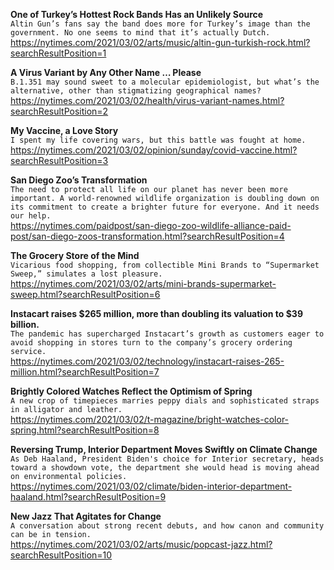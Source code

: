 **One of Turkey’s Hottest Rock Bands Has an Unlikely Source**\
`Altin Gun’s fans say the band does more for Turkey’s image than the government. No one seems to mind that it’s actually Dutch.`\
https://nytimes.com/2021/03/02/arts/music/altin-gun-turkish-rock.html?searchResultPosition=1

**A Virus Variant by Any Other Name … Please**\
`B.1.351 may sound sweet to a molecular epidemiologist, but what’s the alternative, other than stigmatizing geographical names?`\
https://nytimes.com/2021/03/02/health/virus-variant-names.html?searchResultPosition=2

**My Vaccine, a Love Story**\
`I spent my life covering wars, but this battle was fought at home.`\
https://nytimes.com/2021/03/02/opinion/sunday/covid-vaccine.html?searchResultPosition=3

**San Diego Zoo’s Transformation**\
`The need to protect all life on our planet has never been more important. A world-renowned wildlife organization is doubling down on its commitment to create a brighter future for everyone. And it needs our help.`\
https://nytimes.com/paidpost/san-diego-zoo-wildlife-alliance-paid-post/san-diego-zoos-transformation.html?searchResultPosition=4

**The Grocery Store of the Mind**\
`Vicarious food shopping, from collectible Mini Brands to “Supermarket Sweep,” simulates a lost pleasure.`\
https://nytimes.com/2021/03/02/arts/mini-brands-supermarket-sweep.html?searchResultPosition=6

**Instacart raises $265 million, more than doubling its valuation to $39 billion.**\
`The pandemic has supercharged Instacart’s growth as customers eager to avoid shopping in stores turn to the company’s grocery ordering service.`\
https://nytimes.com/2021/03/02/technology/instacart-raises-265-million.html?searchResultPosition=7

**Brightly Colored Watches Reflect the Optimism of Spring**\
`A new crop of timepieces marries peppy dials and sophisticated straps in alligator and leather.`\
https://nytimes.com/2021/03/02/t-magazine/bright-watches-color-spring.html?searchResultPosition=8

**Reversing Trump, Interior Department Moves Swiftly on Climate Change**\
`As Deb Haaland, President Biden's choice for Interior secretary, heads toward a showdown vote, the department she would head is moving ahead on environmental policies.`\
https://nytimes.com/2021/03/02/climate/biden-interior-department-haaland.html?searchResultPosition=9

**New Jazz That Agitates for Change**\
`A conversation about strong recent debuts, and how canon and community can be in tension.`\
https://nytimes.com/2021/03/02/arts/music/popcast-jazz.html?searchResultPosition=10

